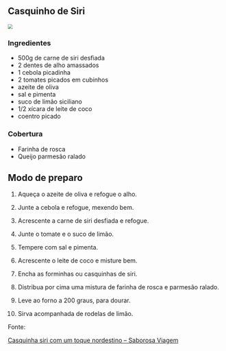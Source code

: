 ## Casquinho de Siri

<img src="https://www.saborosaviagem.com.br/wp-content/uploads/2018/03/siri.jpg" style="zoom:70%;" />

### Ingredientes

- 500g de carne de siri desfiada
- 2 dentes de alho amassados
- 1 cebola picadinha
- 2 tomates picados em cubinhos
- azeite de oliva
- sal e pimenta
- suco de limão siciliano
- 1/2 xícara de leite de coco
- coentro picado

### Cobertura

* Farinha de rosca
* Queijo parmesão ralado

## Modo de preparo

1. Aqueça o azeite de oliva e refogue o alho.

2. Junte a cebola e refogue, mexendo bem.

3. Acrescente a carne de siri desfiada e refogue.

4. Junte o tomate e o suco de limão.

5. Tempere com sal e pimenta.

6. Acrescente o leite de coco e misture bem.

7. Encha as forminhas ou casquinhas de siri.

8. Distribua por cima uma mistura de farinha de rosca e parmesão ralado.

9. Leve ao forno a 200 graus, para dourar.

10. Sirva acompanhada de rodelas de limão.

    

Fonte:

[Casquinha siri com um toque nordestino – Saborosa Viagem](https://www.saborosaviagem.com.br/2018/03/casquinha-siri-com-um-toque-nordestino/)